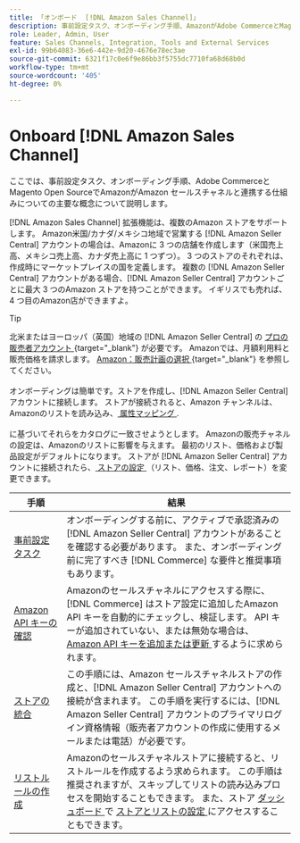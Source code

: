 ```yaml
---
title: 「オンボード  [!DNL Amazon Sales Channel]」
description: 事前設定タスク、オンボーディング手順、AmazonがAdobe CommerceとMagento Open SourceでAmazonSales Channelと連携する方法について説明します。
role: Leader, Admin, User
feature: Sales Channels, Integration, Tools and External Services
exl-id: 99b64083-36e6-442e-9d20-4676e78ec3ae
source-git-commit: 6321f17c0e6f9e86bb3f5755dc7710fa68d68b0d
workflow-type: tm+mt
source-wordcount: '405'
ht-degree: 0%

---
```


# Onboard [!DNL Amazon Sales Channel]

ここでは、事前設定タスク、オンボーディング手順、Adobe CommerceとMagento Open SourceでAmazonがAmazon セールスチャネルと連携する仕組みについての主要な概念について説明します。

[!DNL Amazon Sales Channel] 拡張機能は、複数のAmazon ストアをサポートします。 Amazon米国/カナダ/メキシコ地域で営業する [!DNL Amazon Seller Central] アカウントの場合は、Amazonに 3 つの店舗を作成します（米国売上高、メキシコ売上高、カナダ売上高に 1 つずつ）。 3 つのストアのそれぞれは、作成時にマーケットプレイスの国を定義します。 複数の [!DNL Amazon Seller Central] アカウントがある場合、[!DNL Amazon Seller Central] アカウントごとに最大 3 つのAmazon ストアを持つことができます。 イギリスでも売れば、4 つ目のAmazon店ができますよ。

>[!TIP]
>
>北米またはヨーロッパ（英国）地域の [!DNL Amazon Seller Central] の [ プロの販売者アカウント ](https://sell.amazon.com/){target="_blank"} が必要です。 Amazonでは、月額利用料と販売価格を請求します。 [Amazon：販売計画の選択 ](https://sell.amazon.com/pricing.html){target="_blank"} を参照してください。<br><br>
>オンボーディングは簡単です。ストアを作成し、[!DNL Amazon Seller Central] アカウントに接続します。
>ストアが接続されると、Amazon チャンネルは、Amazonのリストを読み込み、[ 属性マッピング ](./attributes-view.md).<br><br> に基づいてそれらをカタログに一致させようとします。
>Amazonの販売チャネルの設定は、Amazonのリストに影響を与えます。 最初のリスト、価格および製品設定がデフォルトになります。 ストアが [!DNL Amazon Seller Central] アカウントに接続されたら、[ ストアの設定 ](./ob-store-review.md) （リスト、価格、注文、レポート）を変更できます。

| 手順 | 結果 |
|---------------------------------------------------------|-------------------------------------------------------------------------------------------------------------------------------------------------------------------------------------------------------------------------------------------------------------------------------------------------------------------------|
| [ 事前設定タスク ](./amazon-pre-setup-tasks.md) | オンボーディングする前に、アクティブで承認済みの [!DNL Amazon Seller Central] アカウントがあることを確認する必要があります。 また、オンボーディング前に完了すべき [!DNL Commerce] な要件と推奨事項もあります。 |
| [Amazon API キーの確認 ](./amazon-verify-api-key.md) | Amazonのセールスチャネルにアクセスする際に、[!DNL Commerce] はストア設定に追加したAmazon API キーを自動的にチェックし、検証します。 API キーが追加されていない、または無効な場合は、[Amazon API キーを追加または更新 ](./amazon-verify-api-key.md) するように求められます。 |
| [ ストアの統合 ](./store-integration.md) | この手順には、Amazon セールスチャネルストアの作成と、[!DNL Amazon Seller Central] アカウントへの接続が含まれます。 この手順を実行するには、[!DNL Amazon Seller Central] アカウントのプライマリログイン資格情報（販売者アカウントの作成に使用するメールまたは電話）が必要です。 |
| [ リストルールの作成 ](./ob-create-listing-rule.md) | Amazonのセールスチャネルストアに接続すると、リストルールを作成するよう求められます。 この手順は推奨されますが、スキップしてリストの読み込みプロセスを開始することもできます。 また、ストア [ ダッシュボード ](./amazon-store-dashboard.md) で [ ストアとリストの設定 ](./ob-store-review.md) にアクセスすることもできます。 |
